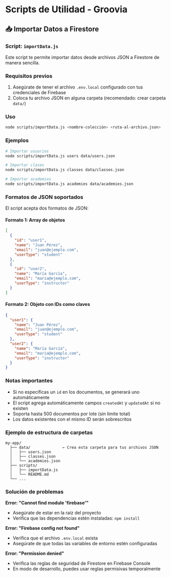 # Scripts de Utilidad - Groovia

## 📥 Importar Datos a Firestore

### Script: `importData.js`

Este script te permite importar datos desde archivos JSON a Firestore de manera sencilla.

### Requisitos previos

1. Asegúrate de tener el archivo `.env.local` configurado con tus credenciales de Firebase
2. Coloca tu archivo JSON en alguna carpeta (recomendado: crear carpeta `data/`)

### Uso

```bash
node scripts/importData.js <nombre-colección> <ruta-al-archivo.json>
```

### Ejemplos

```bash
# Importar usuarios
node scripts/importData.js users data/users.json

# Importar clases
node scripts/importData.js classes data/classes.json

# Importar academias
node scripts/importData.js academies data/academies.json
```

### Formatos de JSON soportados

El script acepta dos formatos de JSON:

#### Formato 1: Array de objetos
```json
[
  {
    "id": "user1",
    "name": "Juan Pérez",
    "email": "juan@ejemplo.com",
    "userType": "student"
  },
  {
    "id": "user2",
    "name": "María García",
    "email": "maria@ejemplo.com",
    "userType": "instructor"
  }
]
```

#### Formato 2: Objeto con IDs como claves
```json
{
  "user1": {
    "name": "Juan Pérez",
    "email": "juan@ejemplo.com",
    "userType": "student"
  },
  "user2": {
    "name": "María García",
    "email": "maria@ejemplo.com",
    "userType": "instructor"
  }
}
```

### Notas importantes

- Si no especificas un `id` en los documentos, se generará uno automáticamente
- El script agrega automáticamente campos `createdAt` y `updatedAt` si no existen
- Soporta hasta 500 documentos por lote (sin límite total)
- Los datos existentes con el mismo ID serán sobrescritos

### Ejemplo de estructura de carpetas

```
my-app/
  ├── data/              ← Crea esta carpeta para tus archivos JSON
  │   ├── users.json
  │   ├── classes.json
  │   └── academies.json
  ├── scripts/
  │   ├── importData.js
  │   └── README.md
  └── ...
```

### Solución de problemas

**Error: "Cannot find module 'firebase'"**
- Asegúrate de estar en la raíz del proyecto
- Verifica que las dependencias estén instaladas: `npm install`

**Error: "Firebase config not found"**
- Verifica que el archivo `.env.local` exista
- Asegúrate de que todas las variables de entorno estén configuradas

**Error: "Permission denied"**
- Verifica las reglas de seguridad de Firestore en Firebase Console
- En modo de desarrollo, puedes usar reglas permisivas temporalmente

